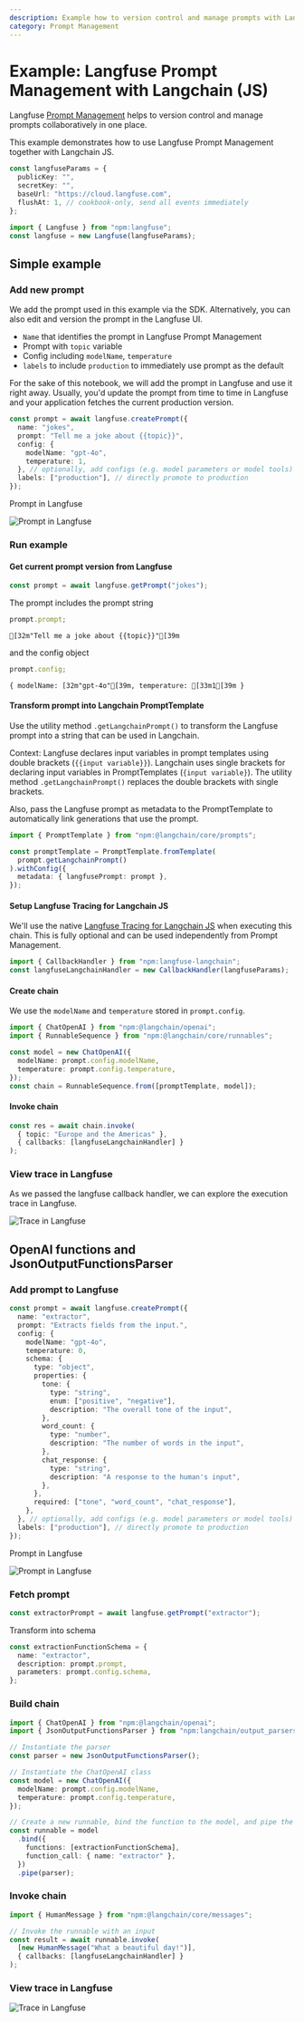 ```yaml
---
description: Example how to version control and manage prompts with Langfuse Prompt Management and Langchain JS.
category: Prompt Management
---
```


# Example: Langfuse Prompt Management with Langchain (JS)

Langfuse [Prompt Management](https://langfuse.com/docs/prompts) helps to version control and manage prompts collaboratively in one place.

This example demonstrates how to use Langfuse Prompt Management together with Langchain JS.

```typescript
const langfuseParams = {
  publicKey: "",
  secretKey: "",
  baseUrl: "https://cloud.langfuse.com",
  flushAt: 1, // cookbook-only, send all events immediately
};
```

```typescript
import { Langfuse } from "npm:langfuse";
const langfuse = new Langfuse(langfuseParams);
```

## Simple example

### Add new prompt

We add the prompt used in this example via the SDK. Alternatively, you can also edit and version the prompt in the Langfuse UI.

- `Name` that identifies the prompt in Langfuse Prompt Management
- Prompt with `topic` variable
- Config including `modelName`, `temperature`
- `labels` to include `production` to immediately use prompt as the default

For the sake of this notebook, we will add the prompt in Langfuse and use it right away. Usually, you'd update the prompt from time to time in Langfuse and your application fetches the current production version.

```typescript
const prompt = await langfuse.createPrompt({
  name: "jokes",
  prompt: "Tell me a joke about {{topic}}",
  config: {
    modelName: "gpt-4o",
    temperature: 1,
  }, // optionally, add configs (e.g. model parameters or model tools)
  labels: ["production"], // directly promote to production
});
```

Prompt in Langfuse

![Prompt in Langfuse](https://langfuse.com/images/cookbook/js_prompt_management_langchain_simple_prompt.png)

### Run example

#### Get current prompt version from Langfuse

```typescript
const prompt = await langfuse.getPrompt("jokes");
```

The prompt includes the prompt string

```typescript
prompt.prompt;
```

    [32m"Tell me a joke about {{topic}}"[39m

and the config object

```typescript
prompt.config;
```

```
{ modelName: [32m"gpt-4o"[39m, temperature: [33m1[39m }
```

#### Transform prompt into Langchain PromptTemplate

Use the utility method `.getLangchainPrompt()` to transform the Langfuse prompt into a string that can be used in Langchain.

Context: Langfuse declares input variables in prompt templates using double brackets (`{{input variable}}`). Langchain uses single brackets for declaring input variables in PromptTemplates (`{input variable}`). The utility method `.getLangchainPrompt()` replaces the double brackets with single brackets.

Also, pass the Langfuse prompt as metadata to the PromptTemplate to automatically link generations that use the prompt.

```typescript
import { PromptTemplate } from "npm:@langchain/core/prompts";

const promptTemplate = PromptTemplate.fromTemplate(
  prompt.getLangchainPrompt()
).withConfig({
  metadata: { langfusePrompt: prompt },
});
```

#### Setup Langfuse Tracing for Langchain JS

We'll use the native [Langfuse Tracing for Langchain JS](https://langfuse.com/docs/integrations/langchain) when executing this chain. This is fully optional and can be used independently from Prompt Management.

```typescript
import { CallbackHandler } from "npm:langfuse-langchain";
const langfuseLangchainHandler = new CallbackHandler(langfuseParams);
```

#### Create chain

We use the `modelName` and `temperature` stored in `prompt.config`.

```typescript
import { ChatOpenAI } from "npm:@langchain/openai";
import { RunnableSequence } from "npm:@langchain/core/runnables";

const model = new ChatOpenAI({
  modelName: prompt.config.modelName,
  temperature: prompt.config.temperature,
});
const chain = RunnableSequence.from([promptTemplate, model]);
```

#### Invoke chain

```typescript
const res = await chain.invoke(
  { topic: "Europe and the Americas" },
  { callbacks: [langfuseLangchainHandler] }
);
```

### View trace in Langfuse

As we passed the langfuse callback handler, we can explore the execution trace in Langfuse.

![Trace in Langfuse](https://langfuse.com/images/cookbook/js_prompt_management_langchain_simple_trace.png)

## OpenAI functions and JsonOutputFunctionsParser

### Add prompt to Langfuse

```typescript
const prompt = await langfuse.createPrompt({
  name: "extractor",
  prompt: "Extracts fields from the input.",
  config: {
    modelName: "gpt-4o",
    temperature: 0,
    schema: {
      type: "object",
      properties: {
        tone: {
          type: "string",
          enum: ["positive", "negative"],
          description: "The overall tone of the input",
        },
        word_count: {
          type: "number",
          description: "The number of words in the input",
        },
        chat_response: {
          type: "string",
          description: "A response to the human's input",
        },
      },
      required: ["tone", "word_count", "chat_response"],
    },
  }, // optionally, add configs (e.g. model parameters or model tools)
  labels: ["production"], // directly promote to production
});
```

Prompt in Langfuse

![Prompt in Langfuse](https://langfuse.com/images/cookbook/js_prompt_management_langchain_json_extraction_prompt.png)

### Fetch prompt

```typescript
const extractorPrompt = await langfuse.getPrompt("extractor");
```

Transform into schema

```typescript
const extractionFunctionSchema = {
  name: "extractor",
  description: prompt.prompt,
  parameters: prompt.config.schema,
};
```

### Build chain

```typescript
import { ChatOpenAI } from "npm:@langchain/openai";
import { JsonOutputFunctionsParser } from "npm:langchain/output_parsers";

// Instantiate the parser
const parser = new JsonOutputFunctionsParser();

// Instantiate the ChatOpenAI class
const model = new ChatOpenAI({
  modelName: prompt.config.modelName,
  temperature: prompt.config.temperature,
});

// Create a new runnable, bind the function to the model, and pipe the output through the parser
const runnable = model
  .bind({
    functions: [extractionFunctionSchema],
    function_call: { name: "extractor" },
  })
  .pipe(parser);
```

### Invoke chain

```typescript
import { HumanMessage } from "npm:@langchain/core/messages";

// Invoke the runnable with an input
const result = await runnable.invoke(
  [new HumanMessage("What a beautiful day!")],
  { callbacks: [langfuseLangchainHandler] }
);
```

### View trace in Langfuse

![Trace in Langfuse](https://langfuse.com/images/cookbook/js_prompt_management_langchain_json_extraction_trace.png)
